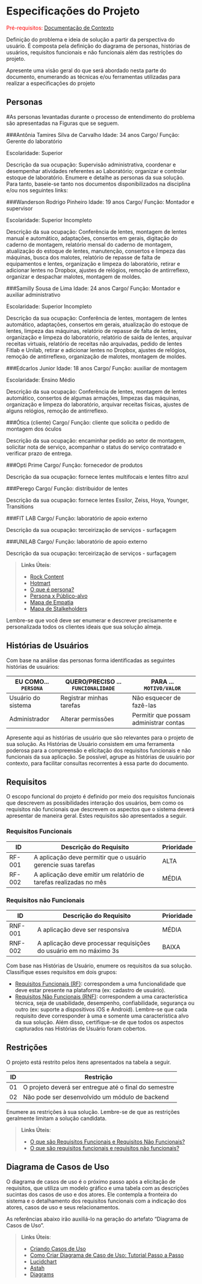 # Especificações do Projeto

<span style="color:red">Pré-requisitos: <a href="1-Documentação de Contexto.md"> Documentação de Contexto</a></span>

Definição do problema e ideia de solução a partir da perspectiva do usuário. É composta pela definição do  diagrama de personas, histórias de usuários, requisitos funcionais e não funcionais além das restrições do projeto.

Apresente uma visão geral do que será abordado nesta parte do documento, enumerando as técnicas e/ou ferramentas utilizadas para realizar a especificações do projeto

## Personas
#As personas levantadas durante o processo de entendimento do problema são apresentadas na Figuras que se seguem.

###Antônia Tamires Silva de Carvalho
Idade: 34 anos
Cargo/ Função: Gerente do laboratório 

Escolaridade: Superior

Descrição da sua ocupação: Supervisão administrativa, coordenar e desempenhar atividades referentes ao Laboratório; organizar e controlar estoque de laboratório.
Enumere e detalhe as personas da sua solução. Para tanto, baseie-se tanto nos documentos disponibilizados na disciplina e/ou nos seguintes links:

###Wanderson Rodrigo Pinheiro
Idade: 19 anos
Cargo/ Função: Montador e supervisor

Escolaridade: Superior Incompleto

Descrição da sua ocupação: Conferência de lentes, montagem de lentes manual e automático, adaptações, consertos em gerais, digitação do caderno de montagem, relatório mensal do caderno de montagem, atualização do estoque de lentes, manutenção, consertos e limpeza das máquinas, busca dos malotes, relatório de repasse de falta de equipamentos e lentes, organização e limpeza do laboratório, retirar e adicionar lentes no Dropbox, ajustes de relógios, remoção de antirreflexo, organizar e despachar malotes, montagem de moldes.

###Samilly Sousa de Lima
Idade: 24 anos
Cargo/ Função: Montador e auxiliar administrativo 

Escolaridade: Superior Incompleto

Descrição da sua ocupação: Conferência de lentes, montagem de lentes automático, adaptações, consertos em gerais, atualização do estoque de lentes, limpeza das máquinas, relatório de repasse de falta de lentes, organização e limpeza do laboratório, relatório de saída de lentes, arquivar receitas virtuais, relatório de receitas não arquivadas, pedido de lentes Fitlab e Unilab, retirar e adicionar lentes no Dropbox, ajustes de relógios, remoção de antirreflexo, organização de malotes, montagem de moldes.

###Edcarlos Junior
Idade: 18 anos
Cargo/ Função: auxiliar de montagem

Escolaridade: Ensino Médio

Descrição da sua ocupação: Conferência de lentes, montagem de lentes automático, consertos de algumas armações, limpezas das máquinas, organização e limpeza do laboratório, arquivar receitas físicas, ajustes de alguns relógios, remoção de antirreflexo.

###Ótica (cliente)
Cargo/ Função: cliente que solicita o pedido de montagem dos óculos

Descrição da sua ocupação: encaminhar pedido ao setor de montagem, solicitar nota de serviço, acompanhar o status do serviço contratado e verificar prazo de entrega.

###Opti Prime
Cargo/ Função: fornecedor de produtos 

Descrição da sua ocupação: fornece lentes multifocais e lentes filtro azul

###Perego
Cargo/ Função: distribuidor de lentes 

Descrição da sua ocupação: fornece lentes Essilor, Zeiss, Hoya, Younger, Transitions

###FIT LAB
Cargo/ Função: laboratório de apoio externo 

Descrição da sua ocupação: terceirização de serviços - surfaçagem

###UNILAB
Cargo/ Função: laboratório de apoio externo

Descrição da sua ocupação: terceirização de serviços - surfaçagem




> **Links Úteis**:
> - [Rock Content](https://rockcontent.com/blog/personas/)
> - [Hotmart](https://blog.hotmart.com/pt-br/como-criar-persona-negocio/)
> - [O que é persona?](https://resultadosdigitais.com.br/blog/persona-o-que-e/)
> - [Persona x Público-alvo](https://flammo.com.br/blog/persona-e-publico-alvo-qual-a-diferenca/)
> - [Mapa de Empatia](https://resultadosdigitais.com.br/blog/mapa-da-empatia/)
> - [Mapa de Stalkeholders](https://www.racecomunicacao.com.br/blog/como-fazer-o-mapeamento-de-stakeholders/)
>
Lembre-se que você deve ser enumerar e descrever precisamente e personalizada todos os clientes ideais que sua solução almeja.

## Histórias de Usuários

Com base na análise das personas forma identificadas as seguintes histórias de usuários:

|EU COMO... `PERSONA`| QUERO/PRECISO ... `FUNCIONALIDADE` |PARA ... `MOTIVO/VALOR`                 |
|--------------------|------------------------------------|----------------------------------------|
|Usuário do sistema  | Registrar minhas tarefas           | Não esquecer de fazê-las               |
|Administrador       | Alterar permissões                 | Permitir que possam administrar contas |

Apresente aqui as histórias de usuário que são relevantes para o projeto de sua solução. As Histórias de Usuário consistem em uma ferramenta poderosa para a compreensão e elicitação dos requisitos funcionais e não funcionais da sua aplicação. Se possível, agrupe as histórias de usuário por contexto, para facilitar consultas recorrentes à essa parte do documento.


## Requisitos

O escopo funcional do projeto é definido por meio dos requisitos funcionais que descrevem as possibilidades interação dos usuários, bem como os requisitos não funcionais que descrevem os aspectos que o sistema deverá apresentar de maneira geral. Estes requisitos são apresentados a seguir.

### Requisitos Funcionais

|ID    | Descrição do Requisito  | Prioridade |
|------|-----------------------------------------|----|
|RF-001| A aplicação deve permitir que o usuário gerencie suas tarefas | ALTA | 
|RF-002| A aplicação deve emitir um relatório de tarefas realizadas no mês   | MÉDIA |

### Requisitos não Funcionais

|ID     | Descrição do Requisito  |Prioridade |
|-------|-------------------------|----|
|RNF-001| A aplicação deve ser responsiva | MÉDIA | 
|RNF-002| A aplicação deve processar requisições do usuário em no máximo 3s |  BAIXA | 

Com base nas Histórias de Usuário, enumere os requisitos da sua solução. Classifique esses requisitos em dois grupos:

- [Requisitos Funcionais
 (RF)](https://pt.wikipedia.org/wiki/Requisito_funcional):
 correspondem a uma funcionalidade que deve estar presente na
  plataforma (ex: cadastro de usuário).
- [Requisitos Não Funcionais
  (RNF)](https://pt.wikipedia.org/wiki/Requisito_n%C3%A3o_funcional):
  correspondem a uma característica técnica, seja de usabilidade,
  desempenho, confiabilidade, segurança ou outro (ex: suporte a
  dispositivos iOS e Android).
Lembre-se que cada requisito deve corresponder à uma e somente uma
característica alvo da sua solução. Além disso, certifique-se de que
todos os aspectos capturados nas Histórias de Usuário foram cobertos.

## Restrições

O projeto está restrito pelos itens apresentados na tabela a seguir.

|ID| Restrição                                             |
|--|-------------------------------------------------------|
|01| O projeto deverá ser entregue até o final do semestre |
|02| Não pode ser desenvolvido um módulo de backend        |


Enumere as restrições à sua solução. Lembre-se de que as restrições geralmente limitam a solução candidata.

> **Links Úteis**:
> - [O que são Requisitos Funcionais e Requisitos Não Funcionais?](https://codificar.com.br/requisitos-funcionais-nao-funcionais/)
> - [O que são requisitos funcionais e requisitos não funcionais?](https://analisederequisitos.com.br/requisitos-funcionais-e-requisitos-nao-funcionais-o-que-sao/)

## Diagrama de Casos de Uso

O diagrama de casos de uso é o próximo passo após a elicitação de requisitos, que utiliza um modelo gráfico e uma tabela com as descrições sucintas dos casos de uso e dos atores. Ele contempla a fronteira do sistema e o detalhamento dos requisitos funcionais com a indicação dos atores, casos de uso e seus relacionamentos. 

As referências abaixo irão auxiliá-lo na geração do artefato “Diagrama de Casos de Uso”.

> **Links Úteis**:
> - [Criando Casos de Uso](https://www.ibm.com/docs/pt-br/elm/6.0?topic=requirements-creating-use-cases)
> - [Como Criar Diagrama de Caso de Uso: Tutorial Passo a Passo](https://gitmind.com/pt/fazer-diagrama-de-caso-uso.html/)
> - [Lucidchart](https://www.lucidchart.com/)
> - [Astah](https://astah.net/)
> - [Diagrams](https://app.diagrams.net/)
